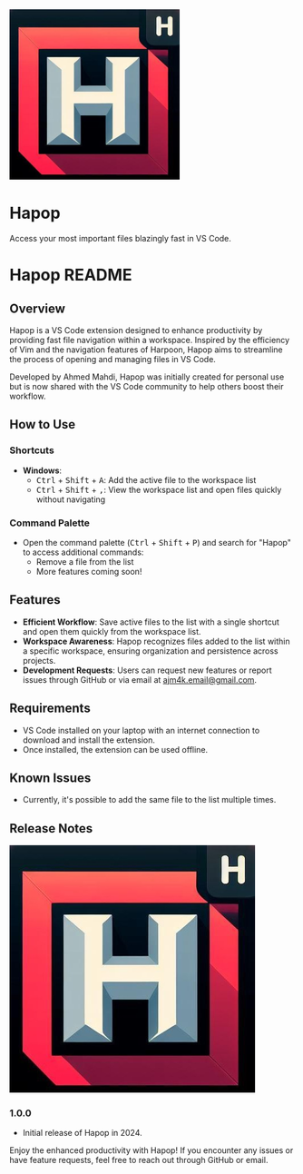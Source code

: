 
<img src="icon.jpg" alt="Screenshot of Hapop icon" width="300" height="300">


# Hapop
Access your most important files blazingly fast in VS Code.
# Hapop README


## Overview

Hapop is a VS Code extension designed to enhance productivity by providing fast file navigation within a workspace. Inspired by the efficiency of Vim and the navigation features of Harpoon, Hapop aims to streamline the process of opening and managing files in VS Code.

Developed by Ahmed Mahdi, Hapop was initially created for personal use but is now shared with the VS Code community to help others boost their workflow.

## How to Use

### Shortcuts

- **Windows**: 
  - <kbd>Ctrl</kbd> + <kbd>Shift</kbd> + <kbd>A</kbd>: Add the active file to the workspace list
  - <kbd>Ctrl</kbd> + <kbd>Shift</kbd> + <kbd>,</kbd>: View the workspace list and open files quickly without navigating

### Command Palette

- Open the command palette (<kbd>Ctrl</kbd> + <kbd>Shift</kbd> + <kbd>P</kbd>) and search for "Hapop" to access additional commands:
  - Remove a file from the list
  - More features coming soon!

## Features

- **Efficient Workflow**: Save active files to the list with a single shortcut and open them quickly from the workspace list.
- **Workspace Awareness**: Hapop recognizes files added to the list within a specific workspace, ensuring organization and persistence across projects.
- **Development Requests**: Users can request new features or report issues through GitHub or via email at ajm4k.email@gmail.com.

## Requirements

- VS Code installed on your laptop with an internet connection to download and install the extension.
- Once installed, the extension can be used offline.

## Known Issues

- Currently, it's possible to add the same file to the list multiple times.

## Release Notes
![Screenshot of Hapop icon](icon.jpg)


### 1.0.0

- Initial release of Hapop in 2024.

Enjoy the enhanced productivity with Hapop! If you encounter any issues or have feature requests, feel free to reach out through GitHub or email.


